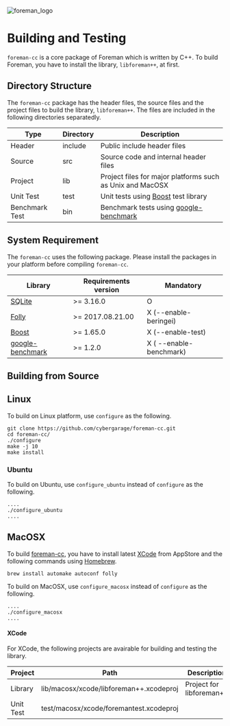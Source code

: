 ![foreman_logo](https://raw.github.com/cybergarage/foreman-doc/master/img/icon.png)

# Building and Testing

`foreman-cc` is a core package of Foreman which is written by C++. To build Foreman, you have to install the library, `libforeman++`, at first.

## Directory Structure

The `foreman-cc` package has the header files, the source files and the project files to build the library, `libforeman++`. The files are included in the following directories separatedly.

| Type | Directory  | Description |
|---|---|---|
| Header  | include  | Public include header files  |
| Source  | src  | Source code and internal header files  |
| Project  | lib  | Project files for major platforms such as Unix and MacOSX |
| Unit Test  | test  |  Unit tests using [Boost](http://www.boost.org) test library |
| Benchmark Test  | bin  |  Benchmark tests using [google-benchmark](https://github.com/google/benchmark) |

## System Requirement

The `foreman-cc` uses the following package. Please install the packages in your platform before compiling `foreman-cc`.

| Library | Requirements version | Mandatory |
|---|---|---|
| [SQLite](https://www.sqlite.org)  | >= 3.16.0  | O |
| [Folly](https://www.sqlite.org)  | >= 2017.08.21.00  | X (--enable-beringei) |
| [Boost](http://www.boost.org/)  | >= 1.65.0  | X (--enable-test) |
| [google-benchmark](https://github.com/google/benchmark)  | >= 1.2.0  | X ( --enable-benchmark) |


## Building from Source

## Linux

To build on Linux platform, use `configure` as the following.

```
git clone https://github.com/cybergarage/foreman-cc.git
cd foreman-cc/
./configure
make -j 10
make install
```

### Ubuntu

To build on Ubuntu, use `configure_ubuntu` instead of `configure` as the following.

```
....
./configure_ubuntu
....
```

## MacOSX

To build [foreman-cc](https://github.com/cybergarage/foreman-cc), you have to install latest [XCode](https://developer.apple.com/xcode/) from AppStore and the following commands using [Homebrew](https://brew.sh).

```
brew install automake autoconf folly
```

To build on MacOSX, use `configure_macosx` instead of `configure` as the following.

```
....
./configure_macosx
....
```

#### XCode

For XCode, the following projects are avairable for building and testing the library.

| Project | Path | Description |
|---|---|---|
| Library  | lib/macosx/xcode/libforeman++.xcodeproj  | Project for libforeman++ |
| Unit Test  |test/macosx/xcode/foremantest.xcodeproj  |  |
